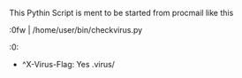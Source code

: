 This Pythin Script is ment to be started from procmail like this

 :0fw
 | /home/user/bin/checkvirus.py

 :0:
 * ^X-Virus-Flag: Yes
 .virus/
